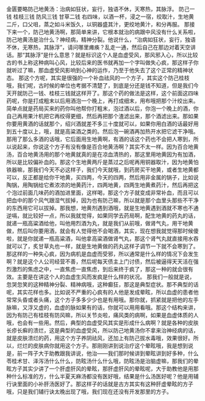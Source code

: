 金匮要略防己地黄汤：治病如狂状，妄行，独语不休，天寒热，其脉浮。
防己一钱  桂枝三钱  防风三钱  甘草二钱
右四味，以酒一杯，浸之一宿，绞取汁，生地黄二斤，口父咀，蒸之如斗米饭久，以铜器盛其汁，更绞地黄汁，和分再服。
那接下来一个，防己地黄汤啊，那简单来讲，它根本就治的病跟中风没有什么关系啦，防己地黄汤是治什么？神经病，精神分裂。他说什么，“治病如狂状，妄行，独语不休，无寒热，其脉浮”，请问哪里瘫痪？乱走一通，然后自己在那边对着天空讲话。那“其脉浮”是什么意思？就是标识这个人是血虚受风，那风邪入心，所以比较古的书上称这种病叫心风，比较后来的医书就再加一个字叫做失心疯，那这样子你就听过了嘛，那血虚受风影响到心神的运作，乃至于他失去了这个正常的精神状态。
那这个方呢，其实是很强的一个补血祛风的一个方子，其实这个防己桂枝哦，我们呢，古时候的单位也考据不清楚了，到底是分还是钱不知道，但是我们今天开就防己一钱、桂枝三钱就这样开了。那这个药的做法是这样，这个前面这四味药呢，你是打成粗末以后用酒泡一个晚上，再打成细末，用布哦把那个汁绞出来。简单点就是药局买来的药你叫他帮你打粗末，泡过酒以后，你泡一个晚上的酒，你自己再用果汁机把它再绞得更细，然后再把那个渣滤出来，那个酒滤出来。那如果你要用黄酒的话就那个，绍兴酒就差不多三十度就可以，如果你用白酒的话最好用到五十度以上，哦，就是高粱酒之类的。然后泡一碗酒再加热开水把它滤干净哦。那用了那么多酒的话哦，它后面用生地黄啊，有酒的话这个药也不会把人寒到，所以说起来，你说这个方子有没有像是百合地黄汤啊？其实不太一样。因为百合地黄汤，百合地黄汤用的那个地黄就真的是在凉血清热的，那这里用地黄因为有加酒，所以是比较偏补血的。那这个生地黄两斤是蒸过之后呢再用铜器取汁，因为地黄怕铁器嘛，那我们今天不必这样子，我们今天就哦，到药房买干地黄，或者生地黄都可以，反正都是给你干地黄，买四两，今天的四两，然后用非金属的锅子，比如说陶锅，用陶锅给它煮浓浓的地黄药汁，四两地黄，四两生地黄煮药汁，然后再把这个泡过前面几味药的酒加进里面，这样喝，那这个方子就变成非常补血，而且可以把血中的那个风气跟湿气拔掉，因为也有防己嘛，所以就是那个血里头那些不干净的东西用它可以拔掉。那我想，地黄剂遇到酒哦，就是生地黄遇到酒就不寒也不通逆嗝，就比较好一点，所以我就觉得，如果同学去药局啊，配生地黄的药丸的话，就递一瓶高粱酒给他，叫他用烈酒为丸，就是我们从前哦，做肾气丸，用干地黄做，然后叫你要用酒，就会有人觉得他不会喝酒，其实，现在想我就觉得那时候傻啦，就是你就递一瓶高粱酒，叫他拿高粱酒做肾气丸，那这个肾气丸就直接用水吞就可以了，炙甘草丸也一样，就是生地黄做的药丸这样子调节一下就不会寒到了。
那这样的一种失心疯，因为病机是血虚而受邪，所以通常是什么样的情况下会发生啊？就是这个人公司经营不善，然后呢每天债主上门讨债，然后被逼得天天活在强烈激烈的焦虑之中，一直焦虑一直焦虑，到后来终于疯了，那这一种的就会很有效。主要是在讲这个人的血虚生风而发疯是什么样的状况。
那我们一般就是说，忽哭忽笑的这种精神分裂、精神病哦，这种癫狂，那这是典型症状。那不典型的话呢，其实花样也多。比如说不严重的心疯有的人他是发成晕眩，所以血虚的患者他常常头昏或者头痛，这个方子多多少少也是有用哦。那你就，抓紧就是把他的左手脉嘛，又浮又虚的，血虚的脉如果有的话，你就可以用用看哦。那这个结构来讲，因为有防己有桂枝有防风嘛，所以关节炎啦，痛风类的病啊，如果是血虚体质的人哦，也会有一些用。然后，典型的血虚受风其实是形成什么病啊？就是各种的皮肤长疹长癣的溃烂，这是典型的血虚受风，所以防己地黄汤你不拿来治神经病的话，就是皮肤溃烂的药，用这个方子养阴祛风，还加上有防己拔水毒哦，效果很好。所以，烂烂的皮肤病你就用这个方子。那刚刚讲到说治疗这个晕眩哦，我是想到说是，前一阵子大于助教跟我讲说，他治——我们那时候讲到晕眩讲到好多种，什么苓桂术甘、泽泻汤什么什么，防眩汤什么什么哦，防眩汤是治脑虚嘛，那我们的晕眩方子其实少讲了一个肝虚肝风的晕眩，那肝虚肝风的晕眩呢，大于助教他是用那种什么标准的方，什么半夏天麻汤都没有医好哦，结果是什么汤医好呢？他是用辅行诀里面的小补肝汤医好了。那这样子的话就是古方其实有这种肝虚晕眩的方子哦，只是我们辅行诀太晚出现了哦，我们现在还没有开发那里的方子。

